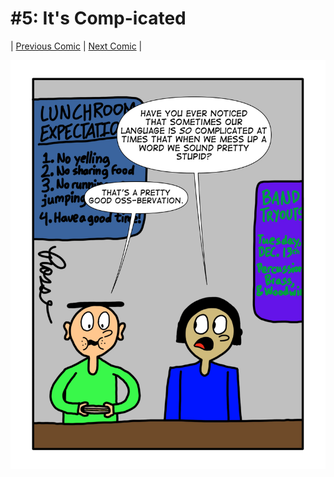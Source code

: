 # #5: It's Comp-icated

|  [Previous Comic](4)  | [Next Comic](6) |

![comic](../assets/comics/5.jpeg)